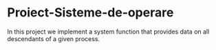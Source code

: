 # Proiect-Sisteme-de-operare
In this project we implement a system function that provides data on all descendants of a given process.

